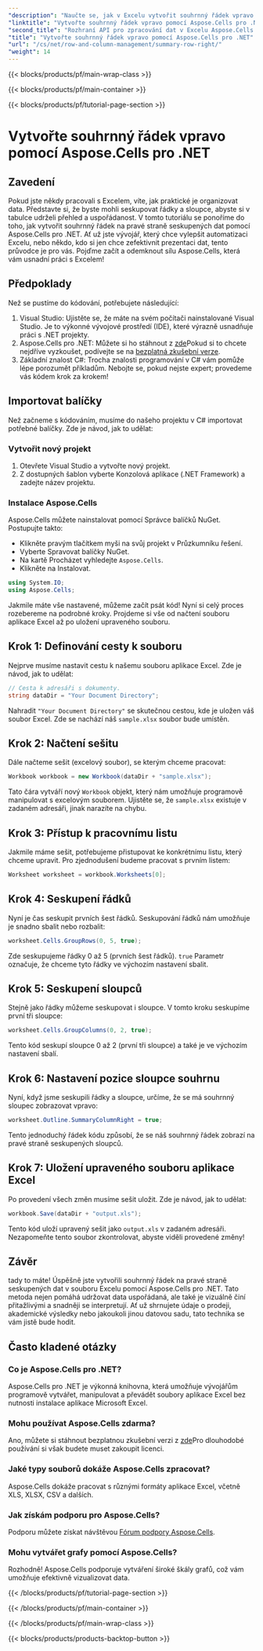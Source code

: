 ```yaml
---
"description": "Naučte se, jak v Excelu vytvořit souhrnný řádek vpravo pomocí Aspose.Cells pro .NET. Postupujte podle našeho podrobného návodu, který vám poskytne jasné pokyny."
"linktitle": "Vytvořte souhrnný řádek vpravo pomocí Aspose.Cells pro .NET"
"second_title": "Rozhraní API pro zpracování dat v Excelu Aspose.Cells v .NET"
"title": "Vytvořte souhrnný řádek vpravo pomocí Aspose.Cells pro .NET"
"url": "/cs/net/row-and-column-management/summary-row-right/"
"weight": 14
---
```


{{< blocks/products/pf/main-wrap-class >}}

{{< blocks/products/pf/main-container >}}

{{< blocks/products/pf/tutorial-page-section >}}

# Vytvořte souhrnný řádek vpravo pomocí Aspose.Cells pro .NET

## Zavedení
Pokud jste někdy pracovali s Excelem, víte, jak praktické je organizovat data. Představte si, že byste mohli seskupovat řádky a sloupce, abyste si v tabulce udrželi přehled a uspořádanost. V tomto tutoriálu se ponoříme do toho, jak vytvořit souhrnný řádek na pravé straně seskupených dat pomocí Aspose.Cells pro .NET. Ať už jste vývojář, který chce vylepšit automatizaci Excelu, nebo někdo, kdo si jen chce zefektivnit prezentaci dat, tento průvodce je pro vás. Pojďme začít a odemknout sílu Aspose.Cells, která vám usnadní práci s Excelem!
## Předpoklady
Než se pustíme do kódování, potřebujete následující:
1. Visual Studio: Ujistěte se, že máte na svém počítači nainstalované Visual Studio. Je to výkonné vývojové prostředí (IDE), které výrazně usnadňuje práci s .NET projekty.
2. Aspose.Cells pro .NET: Můžete si ho stáhnout z [zde](https://releases.aspose.com/cells/net/)Pokud si to chcete nejdříve vyzkoušet, podívejte se na [bezplatná zkušební verze](https://releases.aspose.com/).
3. Základní znalost C#: Trocha znalosti programování v C# vám pomůže lépe porozumět příkladům. Nebojte se, pokud nejste expert; provedeme vás kódem krok za krokem!
## Importovat balíčky
Než začneme s kódováním, musíme do našeho projektu v C# importovat potřebné balíčky. Zde je návod, jak to udělat:
### Vytvořit nový projekt
1. Otevřete Visual Studio a vytvořte nový projekt.
2. Z dostupných šablon vyberte Konzolová aplikace (.NET Framework) a zadejte název projektu.
### Instalace Aspose.Cells
Aspose.Cells můžete nainstalovat pomocí Správce balíčků NuGet. Postupujte takto:
- Klikněte pravým tlačítkem myši na svůj projekt v Průzkumníku řešení.
- Vyberte Spravovat balíčky NuGet.
- Na kartě Procházet vyhledejte `Aspose.Cells`.
- Klikněte na Instalovat.
```csharp
using System.IO;
using Aspose.Cells;
```
Jakmile máte vše nastavené, můžeme začít psát kód!
Nyní si celý proces rozebereme na podrobné kroky. Projdeme si vše od načtení souboru aplikace Excel až po uložení upraveného souboru.
## Krok 1: Definování cesty k souboru
Nejprve musíme nastavit cestu k našemu souboru aplikace Excel. Zde je návod, jak to udělat:
```csharp
// Cesta k adresáři s dokumenty.
string dataDir = "Your Document Directory";
```
Nahradit `"Your Document Directory"` se skutečnou cestou, kde je uložen váš soubor Excel. Zde se nachází náš `sample.xlsx` soubor bude umístěn.
## Krok 2: Načtení sešitu
Dále načteme sešit (excelový soubor), se kterým chceme pracovat:
```csharp
Workbook workbook = new Workbook(dataDir + "sample.xlsx");
```
Tato čára vytváří nový `Workbook` objekt, který nám umožňuje programově manipulovat s excelovým souborem. Ujistěte se, že `sample.xlsx` existuje v zadaném adresáři, jinak narazíte na chybu.
## Krok 3: Přístup k pracovnímu listu
Jakmile máme sešit, potřebujeme přistupovat ke konkrétnímu listu, který chceme upravit. Pro zjednodušení budeme pracovat s prvním listem:
```csharp
Worksheet worksheet = workbook.Worksheets[0];
```
## Krok 4: Seskupení řádků
Nyní je čas seskupit prvních šest řádků. Seskupování řádků nám umožňuje je snadno sbalit nebo rozbalit:
```csharp
worksheet.Cells.GroupRows(0, 5, true);
```
Zde seskupujeme řádky 0 až 5 (prvních šest řádků). `true` Parametr označuje, že chceme tyto řádky ve výchozím nastavení sbalit.
## Krok 5: Seskupení sloupců
Stejně jako řádky můžeme seskupovat i sloupce. V tomto kroku seskupíme první tři sloupce:
```csharp
worksheet.Cells.GroupColumns(0, 2, true);
```
Tento kód seskupí sloupce 0 až 2 (první tři sloupce) a také je ve výchozím nastavení sbalí.
## Krok 6: Nastavení pozice sloupce souhrnu
Nyní, když jsme seskupili řádky a sloupce, určíme, že se má souhrnný sloupec zobrazovat vpravo:
```csharp
worksheet.Outline.SummaryColumnRight = true;
```
Tento jednoduchý řádek kódu způsobí, že se náš souhrnný řádek zobrazí na pravé straně seskupených sloupců.
## Krok 7: Uložení upraveného souboru aplikace Excel
Po provedení všech změn musíme sešit uložit. Zde je návod, jak to udělat:
```csharp
workbook.Save(dataDir + "output.xls");
```
Tento kód uloží upravený sešit jako `output.xls` v zadaném adresáři. Nezapomeňte tento soubor zkontrolovat, abyste viděli provedené změny!
## Závěr
tady to máte! Úspěšně jste vytvořili souhrnný řádek na pravé straně seskupených dat v souboru Excelu pomocí Aspose.Cells pro .NET. Tato metoda nejen pomáhá udržovat data uspořádaná, ale také je vizuálně činí přitažlivými a snadněji se interpretují. Ať už shrnujete údaje o prodeji, akademické výsledky nebo jakoukoli jinou datovou sadu, tato technika se vám jistě bude hodit.
## Často kladené otázky
### Co je Aspose.Cells pro .NET?
Aspose.Cells pro .NET je výkonná knihovna, která umožňuje vývojářům programově vytvářet, manipulovat a převádět soubory aplikace Excel bez nutnosti instalace aplikace Microsoft Excel.
### Mohu používat Aspose.Cells zdarma?
Ano, můžete si stáhnout bezplatnou zkušební verzi z [zde](https://releases.aspose.com/)Pro dlouhodobé používání si však budete muset zakoupit licenci.
### Jaké typy souborů dokáže Aspose.Cells zpracovat?
Aspose.Cells dokáže pracovat s různými formáty aplikace Excel, včetně XLS, XLSX, CSV a dalších.
### Jak získám podporu pro Aspose.Cells?
Podporu můžete získat návštěvou [Fórum podpory Aspose.Cells](https://forum.aspose.com/c/cells/9).
### Mohu vytvářet grafy pomocí Aspose.Cells?
Rozhodně! Aspose.Cells podporuje vytváření široké škály grafů, což vám umožňuje efektivně vizualizovat data.

{{< /blocks/products/pf/tutorial-page-section >}}

{{< /blocks/products/pf/main-container >}}

{{< /blocks/products/pf/main-wrap-class >}}

{{< blocks/products/products-backtop-button >}}